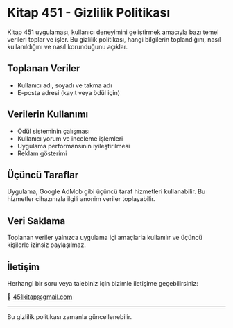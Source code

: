 # Kitap 451 - Gizlilik Politikası

Kitap 451 uygulaması, kullanıcı deneyimini geliştirmek amacıyla bazı temel verileri toplar ve işler. Bu gizlilik politikası, hangi bilgilerin toplandığını, nasıl kullanıldığını ve nasıl korunduğunu açıklar.

## Toplanan Veriler
- Kullanıcı adı, soyadı ve takma adı
- E-posta adresi (kayıt veya ödül için)

## Verilerin Kullanımı
- Ödül sisteminin çalışması
- Kullanıcı yorum ve inceleme işlemleri
- Uygulama performansının iyileştirilmesi
- Reklam gösterimi

## Üçüncü Taraflar
Uygulama, Google AdMob gibi üçüncü taraf hizmetleri kullanabilir. Bu hizmetler cihazınızla ilgili anonim veriler toplayabilir.

## Veri Saklama
Toplanan veriler yalnızca uygulama içi amaçlarla kullanılır ve üçüncü kişilerle izinsiz paylaşılmaz.

## İletişim
Herhangi bir soru veya talebiniz için bizimle iletişime geçebilirsiniz:

📧 451kitap@gmail.com

---

Bu gizlilik politikası zamanla güncellenebilir.
